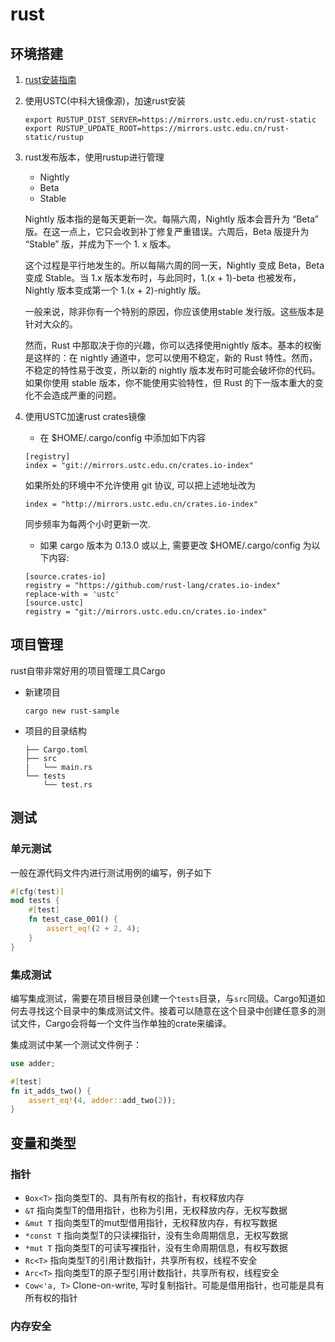 # rust

## 环境搭建

1. [rust安装指南](https://www.rust-lang.org/zh-CN/tools/install)

2. 使用USTC(中科大镜像源)，加速rust安装

    ```shell
    export RUSTUP_DIST_SERVER=https://mirrors.ustc.edu.cn/rust-static
    export RUSTUP_UPDATE_ROOT=https://mirrors.ustc.edu.cn/rust-static/rustup
    ```

3. rust发布版本，使用rustup进行管理

    - Nightly
    - Beta
    - Stable

    Nightly 版本指的是每天更新一次。每隔六周，Nightly 版本会晋升为 “Beta” 版。在这一点上，它只会收到补丁修复严重错误。六周后，Beta 版提升为 “Stable” 版，并成为下一个 1. x 版本。

    这个过程是平行地发生的。所以每隔六周的同一天，Nightly 变成 Beta，Beta 变成 Stable。当 1.x 版本发布时，与此同时，1.(x + 1)-beta 也被发布，Nightly 版本变成第一个 1.(x + 2)-nightly 版。

    一般来说，除非你有一个特别的原因，你应该使用stable 发行版。这些版本是针对大众的。

    然而，Rust 中那取决于你的兴趣，你可以选择使用nightly 版本。基本的权衡是这样的：在 nightly 通道中，您可以使用不稳定，新的 Rust 特性。然而，不稳定的特性易于改变，所以新的 nightly 版本发布时可能会破坏你的代码。如果你使用 stable 版本，你不能使用实验特性，但 Rust 的下一版本重大的变化不会造成严重的问题。

4. 使用USTC加速rust crates镜像

    - 在 $HOME/.cargo/config 中添加如下内容

    ```content
    [registry]
    index = "git://mirrors.ustc.edu.cn/crates.io-index"
    ```

    如果所处的环境中不允许使用 git 协议, 可以把上述地址改为

    ```content
    index = "http://mirrors.ustc.edu.cn/crates.io-index"
    ```

    同步频率为每两个小时更新一次.

    - 如果 cargo 版本为 0.13.0 或以上, 需要更改 $HOME/.cargo/config 为以下内容:

    ```content
    [source.crates-io]
    registry = "https://github.com/rust-lang/crates.io-index"
    replace-with = 'ustc'
    [source.ustc]
    registry = "git://mirrors.ustc.edu.cn/crates.io-index"
    ```

## 项目管理

rust自带非常好用的项目管理工具Cargo

- 新建项目

    ```shell
    cargo new rust-sample
    ```

- 项目的目录结构

    ```content
    ├── Cargo.toml
    ├── src
    |   └── main.rs
    └── tests
        └── test.rs
    ```

## 测试

### 单元测试

一般在源代码文件内进行测试用例的编写，例子如下

```rust
#[cfg(test)]
mod tests {
    #[test]
    fn test_case_001() {
        assert_eq!(2 + 2, 4);
    }
}
```

### 集成测试

编写集成测试，需要在项目根目录创建一个`tests`目录，与`src`同级。Cargo知道如何去寻找这个目录中的集成测试文件。接着可以随意在这个目录中创建任意多的测试文件，Cargo会将每一个文件当作单独的crate来编译。

集成测试中某一个测试文件例子：

```rust
use adder;

#[test]
fn it_adds_two() {
    assert_eq!(4, adder::add_two(2));
}

```

## 变量和类型

### 指针

- `Box<T>` 指向类型T的、具有所有权的指针，有权释放内存
- `&T` 指向类型T的借用指针，也称为引用，无权释放内存，无权写数据
- `&mut T` 指向类型T的mut型借用指针，无权释放内存，有权写数据
- `*const T` 指向类型T的只读裸指针，没有生命周期信息，无权写数据
- `*mut T` 指向类型T的可读写裸指针，没有生命周期信息，有权写数据
- `Rc<T>` 指向类型T的引用计数指针，共享所有权，线程不安全
- `Arc<T>` 指向类型T的原子型引用计数指针，共享所有权，线程安全
- `Cow<'a, T>` Clone-on-write, 写时复制指针。可能是借用指针，也可能是具有所有权的指针

### 内存安全
